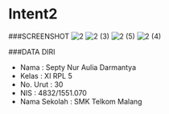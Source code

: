 # Intent2

###SCREENSHOT
![2](https://s13.postimg.org/f61ogxmvr/image.jpg)
![2 (3)](https://s12.postimg.org/hm68xlhjh/2_3.jpg)
![2 (5)](https://s13.postimg.org/5b39ztz7b/2_5.jpg)
![2 (4)](https://s12.postimg.org/skpjumtx9/2_4.jpg)

###DATA DIRI
- Nama          : Septy Nur Aulia Darmantya
- Kelas         : XI RPL 5
- No. Urut      : 30
- NIS           : 4832/1551.070
- Nama Sekolah  : SMK Telkom Malang

